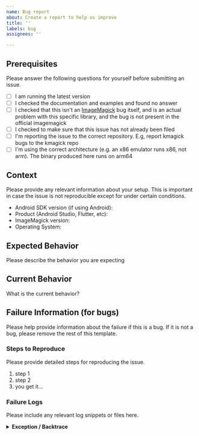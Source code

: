 ```yaml
---
name: Bug report
about: Create a report to help us improve
title: ''
labels: bug
assignees: ''

---
```


## Prerequisites

Please answer the following questions for yourself before submitting an issue.

- [ ] I am running the latest version
- [ ] I checked the documentation and examples and found no answer
- [ ] I checked that this isn't an [ImageMagick](https://github.com/ImageMagick/ImageMagick) bug itself, and is an actual problem with this specific library, and the bug is not present in the official imagemagick
- [ ] I checked to make sure that this issue has not already been filed
- [ ] I'm reporting the issue to the correct repository. E.g, report kmagick bugs to the kmagick repo
- [ ] I'm using the correct architecture (e.g. an x86 emulator runs x86, not arm). The binary produced here runs on arm64

## Context

Please provide any relevant information about your setup. This is important in case the issue is not reproducible except for under certain conditions.

* Android SDK version (if using Android):
* Product (Android Studio, Flutter, etc):
* ImageMagick version:
* Operating System:

## Expected Behavior

Please describe the behavior you are expecting

## Current Behavior

What is the current behavior?

## Failure Information (for bugs)

Please help provide information about the failure if this is a bug. If it is not a bug, please remove the rest of this template.

### Steps to Reproduce

Please provide detailed steps for reproducing the issue.

1. step 1
2. step 2
3. you get it...

### Failure Logs

Please include any relevant log snippets or files here.

<!-- If this is a crash or similar, please run a logcat to catch the complete error and show the details here. Logcat always displays the exception/crash; sometimes you have to fish around for it though -->
<details><summary><strong>Exception / Backtrace</strong></summary>
<p>

```
<PUT LONG EXCEPTION/BACKTRACE HERE>
```
  
</p>
</details>
